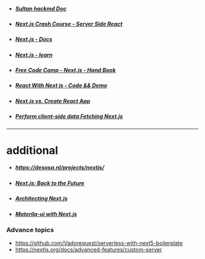 
- ##### [Sultan hackmd Doc ](https://hackmd.io/@r8krHwtwTuOxVcFXcTrxmA/B1gpaiqgw)

- ##### [Next.js Crash Course - Server Side React](https://www.youtube.com/watch?v=IkOVe40Sy0U&t=1963s)

- ##### [Next.js - Docs](https://nextjs.org/docs)

- ##### [Next.js - learn](https://nextjs.org/learn/basics/create-nextjs-app)

- ##### [Free Code Camp - Next.js - Hand Book](https://www.freecodecamp.org/news/the-next-js-handbook/)

- ##### [React With Next js - Code && Demo ](https://scotch.io/tutorials/react-universal-with-next-js-server-side-react)

- ##### [Next.js vs. Create React App](https://blog.logrocket.com/next-js-vs-create-react-app/)

- ##### [Perform client-side data Fetching Next.js](https://stackoverflow.com/questions/60323380/how-to-perform-client-side-data-fetching-in-next-js)






---

# additional
- ##### https://desosa.nl/projects/nextjs/
- ##### [Next.js: Back to the Future](https://desosa.nl/projects/nextjs/2020/03/03/vision.html)
- ##### [Architecting Next.js](https://desosa.nl/projects/nextjs/2020/03/14/architecture.html)
- ##### [Materila-ui with Next.js](https://github.com/mui-org/material-ui/tree/master/examples/nextjs)
### Advance topics
- https://github.com/Vadorequest/serverless-with-next5-boilerplate
- https://nextjs.org/docs/advanced-features/custom-server
